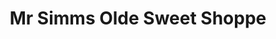 ---
title: "Mr Simms Olde Sweet Shoppe"
url: /herne-bay/mr-simms-olde-sweet-shoppe/
shop: Süßwaren
---